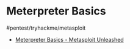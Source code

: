 # Meterpreter  Basics
#pentest/tryhackme/metasploit

* [Meterpreter Basics - Metasploit Unleashed](https://www.offensive-security.com/metasploit-unleashed/meterpreter-basics/)